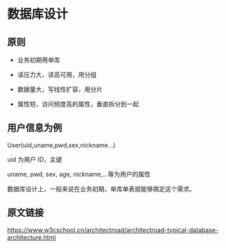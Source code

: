 # 数据库设计

## 原则

- 业务初期用单库

- 读压力大，读高可用，用分组

- 数据量大，写线性扩容，用分片

- 属性短，访问频度高的属性，垂直拆分到一起

## 用户信息为例

User(uid,uname,pwd,sex,nickname...)

uid 为用户 ID，主键

uname, pwd, sex, age, nickname,...等为用户的属性

数据库设计上，一般来说在业务初期，单库单表就能够搞定这个需求。

## 原文链接

https://www.w3cschool.cn/architectroad/architectroad-typical-database-architecture.html

